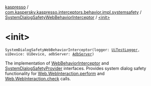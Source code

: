 [kaspresso](../../index.md) / [com.kaspersky.kaspresso.interceptors.behavior.impl.systemsafety](../index.md) / [SystemDialogSafetyWebBehaviorInterceptor](index.md) / [&lt;init&gt;](./-init-.md)

# &lt;init&gt;

`SystemDialogSafetyWebBehaviorInterceptor(logger: `[`UiTestLogger`](../../com.kaspersky.kaspresso.logger/-ui-test-logger.md)`, uiDevice: UiDevice, adbServer: `[`AdbServer`](../../com.kaspersky.kaspresso.device.server/-adb-server/index.md)`)`

The implementation of [WebBehaviorInterceptor](../../com.kaspersky.kaspresso.interceptors.behavior/-web-behavior-interceptor.md) and [SystemDialogSafetyProvider](../../com.kaspersky.kaspresso.systemsafety/-system-dialog-safety-provider/index.md) interfaces.
Provides system dialog safety functionality for [Web.WebInteraction.perform](#) and [Web.WebInteraction.check](#) calls.

